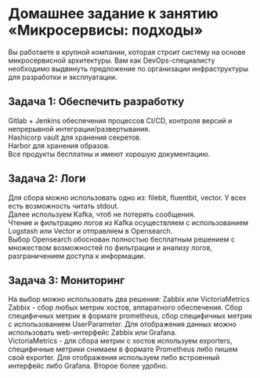 # Домашнее задание к занятию «Микросервисы: подходы»

Вы работаете в крупной компании, которая строит систему на основе микросервисной архитектуры.
Вам как DevOps-специалисту необходимо выдвинуть предложение по организации инфраструктуры для разработки и эксплуатации.


## Задача 1: Обеспечить разработку

Gitlab + Jenkins обеспечения процессов CI/CD, контроля версий и непрерывной интеграции/развертывания.   
Hashicorp vault для хранения секретов.  
Harbor для хранения образов.  
Все продукты бесплатны и имеют хорошую документацию.  

## Задача 2: Логи

Для сбора можно использовать одно из: filebit, fluentbit, vector. У всех есть возможность читать stdout.   
Далее используем Kafka, чтоб не потерять сообщения.   
Чтение и фильтрацию логов из Kafka осуществляем с использованием Logstash или Vector и отправляем в Opensearch.  
Выбор Opensearch обоснован полностью бесплатным решением с множеством возможностей по фильтрации и анализу логов, разграничением доступа к информации.  

## Задача 3: Мониторинг

На выбор можно использовать два решения: Zabbix или VictoriaMetrics   
Zabbix - сбор любых метрик хостов, аппаратного обеспечения. Сбор специфичных метрик в формате prometheus, сбор специфичных метрик с использованием UserParameter. Для отображения данных можно использовать web-интерфейс Zabbix или Grafana.  
VictoriaMetrics - для сбора метрик с хостов используем exporters, специфичные метрики снимаем в формате Prometheus либо пишем свой exporter. Для отображения используем либо встроенный интерфейс либо Grafana. Второе более  удобно.  


